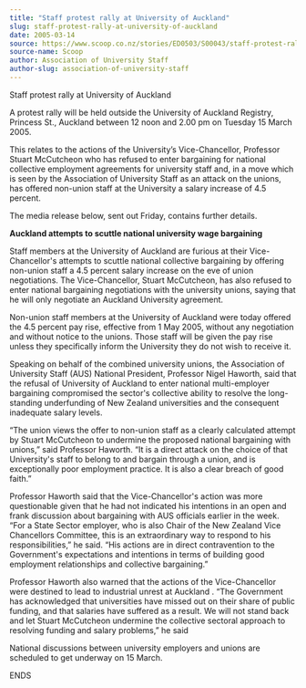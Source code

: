 ```yaml
---
title: "Staff protest rally at University of Auckland"
slug: staff-protest-rally-at-university-of-auckland
date: 2005-03-14
source: https://www.scoop.co.nz/stories/ED0503/S00043/staff-protest-rally-at-university-of-auckland.htm
source-name: Scoop
author: Association of University Staff
author-slug: association-of-university-staff
---
```


<p>Staff protest rally at University of Auckland</p>

<p>A protest
rally will be held outside the University of Auckland
Registry, Princess St., Auckland between 12 noon and 2.00 pm
on Tuesday 15 March 2005.</p>

<p>This relates to the actions of
the University’s Vice-Chancellor, Professor Stuart
McCutcheon who has refused to enter bargaining for national
collective employment agreements for university staff and,
in a move which is seen by the Association of University
Staff as an attack on the unions, has offered non-union
staff at the University a salary increase of 4.5
percent.</p>

<p>The media release below, sent out Friday,
contains further details.</p>

<p><b> Auckland attempts to scuttle
national university wage bargaining</b></p>

<p>Staff members at
the University of Auckland are furious at their
Vice-Chancellor's attempts to scuttle national collective
bargaining by offering non-union staff a 4.5 percent salary
increase on the eve of union negotiations. The
Vice-Chancellor, Stuart McCutcheon, has also refused to
enter national bargaining negotiations with the university
unions, saying that he will only negotiate an Auckland
University agreement.<p>

<p>Non-union staff members at the
University of Auckland were today offered the 4.5 percent
pay rise, effective from 1 May 2005, without any negotiation
and without notice to the unions. Those staff will be given
the pay rise unless they specifically inform the University
they do not wish to receive it.<p>

<p>Speaking on behalf of the
combined university unions, the Association of University
Staff (AUS) National President, Professor Nigel Haworth,
said that the refusal of University of Auckland to enter
national multi-employer bargaining compromised the sector's
collective ability to resolve the long-standing underfunding
of New Zealand universities and the consequent inadequate
salary levels.<p>
<p>“The union views the offer to non-union
staff as a clearly calculated attempt by Stuart McCutcheon
to undermine the proposed national bargaining with unions,”
said Professor Haworth. “It is a direct attack on the choice
of that University's staff to belong to and bargain through
a union, and is exceptionally poor employment practice. It
is also a clear breach of good faith.”<p>

<p>Professor Haworth
said that the Vice-Chancellor's action was more questionable
given that he had not indicated his intentions in an open
and frank discussion about bargaining with AUS officials
earlier in the week. “For a State Sector employer, who is
also Chair of the New Zealand Vice Chancellors Committee,
this is an extraordinary way to respond to his
responsibilities,” he said. “His actions are in direct
contravention to the Government's expectations and
intentions in terms of building good employment
relationships and collective bargaining.”<p>

<p>Professor
Haworth also warned that the actions of the Vice-Chancellor
were destined to lead to industrial unrest at Auckland .
“The Government has acknowledged that universities have
missed out on their share of public funding, and that
salaries have suffered as a result. We will not stand back
and let Stuart McCutcheon undermine the collective sectoral
approach to resolving funding and salary problems,” he said<p>

<p>National discussions between university employers and
unions are scheduled to get underway on 15 March.<p>

<p>ENDS<br><p>
